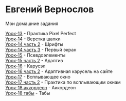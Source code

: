

# Евгений Вернослов
Мои домашние задания

[Урок-13](https://evgeniy2003.github.io/lesson_13/) - Практика Pixel Perfect  
[Урок-14](https://evgeniy2003.github.io/lesson-14/) - Верстка шапки  
[Урок-14 часть 2](https://evgeniy2003.github.io/lesson-14-2/) - Шрифты  
[Урок-14 часть 3](https://evgeniy2003.github.io/lesson-14-3/) - Первый экран  
[Урок-15](https://evgeniy2003.github.io/lesson-15/) - Псевдоэлементы  
[Урок-15 часть 2](https://evgeniy2003.github.io/lesson-14-4/) - Адаптив  
[Урок-16](https://evgeniy2003.github.io/lesson-16/) - Карусэл  
[Урок-16 часть 2](https://evgeniy2003.github.io/lesson-16-2/) - Адаптивная карусель на сайте  
[Урок-17](https://evgeniy2003.github.io/lesson-17/) - Всплывающее окно  
[Урок-17 часть 2](https://evgeniy2003.github.io/lesson-17-2/) - Практика по всплывающим окнам  
[Урок-18 аккордеон](https://evgeniy2003.github.io/lesson-18/) - Аккордеон  
[Урок-18 табы](https://evgeniy2003.github.io/lesson-18-2/) - Табы
